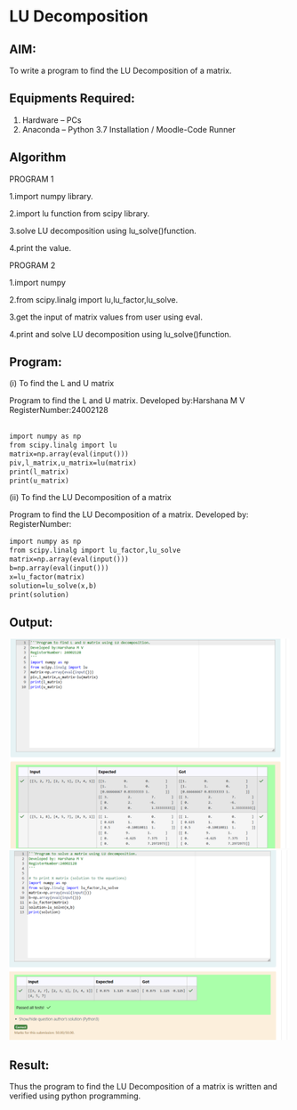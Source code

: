 # LU Decomposition 

## AIM:
To write a program to find the LU Decomposition of a matrix.

## Equipments Required:
1. Hardware – PCs
2. Anaconda – Python 3.7 Installation / Moodle-Code Runner

## Algorithm

PROGRAM 1

1.import numpy library.

2.import lu function from scipy library.

3.solve LU decomposition using lu_solve()function.

4.print the value.

PROGRAM 2

1.import numpy

2.from scipy.linalg import lu,lu_factor,lu_solve.

3.get the input of matrix values from user using eval.

4.print and solve LU decomposition using lu_solve()function.

## Program:

(i) To find the L and U matrix




Program to find the L and U matrix.
Developed by:Harshana M V 
RegisterNumber:24002128


```

import numpy as np
from scipy.linalg import lu
matrix=np.array(eval(input()))
piv,l_matrix,u_matrix=lu(matrix)
print(l_matrix)
print(u_matrix)

```

(ii) To find the LU Decomposition of a matrix


Program to find the LU Decomposition of a matrix.
Developed by: 
RegisterNumber: 


```
import numpy as np
from scipy.linalg import lu_factor,lu_solve
matrix=np.array(eval(input()))
b=np.array(eval(input()))
x=lu_factor(matrix)
solution=lu_solve(x,b)
print(solution)

```

## Output:
![OUTPUT1](<Screenshot 2024-11-26 101952-2.png>)
![OUTPUT2](<Screenshot 2024-11-26 102027-2.png>)



## Result:
Thus the program to find the LU Decomposition of a matrix is written and verified using python programming.

